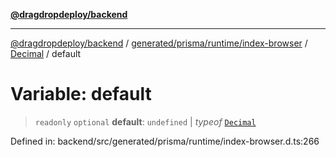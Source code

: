 [**@dragdropdeploy/backend**](../../../../../../../README.md)

***

[@dragdropdeploy/backend](../../../../../../../README.md) / [generated/prisma/runtime/index-browser](../../../README.md) / [Decimal](../README.md) / default

# Variable: default

> `readonly` `optional` **default**: `undefined` \| *typeof* [`Decimal`](../README.md)

Defined in: backend/src/generated/prisma/runtime/index-browser.d.ts:266
